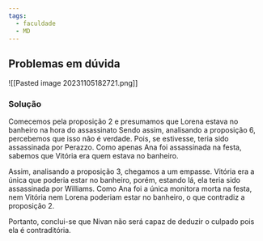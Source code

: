```yaml
---
tags:
  - faculdade
  - MD
---
```


## Problemas em dúvida
![[Pasted image 20231105182721.png]]
### Solução 
Comecemos pela proposição 2 e presumamos que Lorena estava no banheiro na hora do assassinato 
Sendo assim, analisando a proposição 6, percebemos que isso não é verdade. Pois, se estivesse, teria sido assassinada por Perazzo. Como apenas Ana foi assassinada na festa, sabemos que Vitória era quem estava no banheiro.

Assim, analisando a proposição 3, chegamos a um empasse. Vitória era a única que poderia estar no banheiro, porém, estando lá, ela teria sido assassinada por Williams. Como Ana foi a única monitora morta na festa, nem Vitória nem Lorena poderiam estar no banheiro, o que contradiz a proposição 2.

Portanto, conclui-se que Nivan não será capaz de deduzir o culpado pois ela é contraditória.

